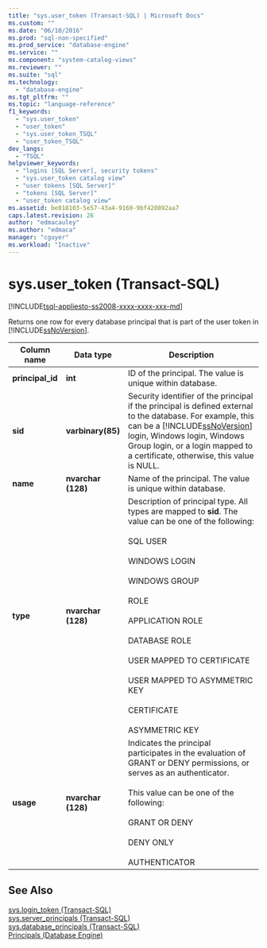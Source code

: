 ```yaml
---
title: "sys.user_token (Transact-SQL) | Microsoft Docs"
ms.custom: ""
ms.date: "06/10/2016"
ms.prod: "sql-non-specified"
ms.prod_service: "database-engine"
ms.service: ""
ms.component: "system-catalog-views"
ms.reviewer: ""
ms.suite: "sql"
ms.technology: 
  - "database-engine"
ms.tgt_pltfrm: ""
ms.topic: "language-reference"
f1_keywords: 
  - "sys.user_token"
  - "user_token"
  - "sys.user_token_TSQL"
  - "user_token_TSQL"
dev_langs: 
  - "TSQL"
helpviewer_keywords: 
  - "logins [SQL Server], security tokens"
  - "sys.user_token catalog view"
  - "user tokens [SQL Server]"
  - "tokens [SQL Server]"
  - "user_token catalog view"
ms.assetid: be018103-5e57-43a4-9160-9bf420892aa7
caps.latest.revision: 26
author: "edmacauley"
ms.author: "edmaca"
manager: "cguyer"
ms.workload: "Inactive"
---
```

# sys.user_token (Transact-SQL)
[!INCLUDE[tsql-appliesto-ss2008-xxxx-xxxx-xxx-md](../../includes/tsql-appliesto-ss2008-xxxx-xxxx-xxx-md.md)]

  Returns one row for every database principal that is part of the user token in [!INCLUDE[ssNoVersion](../../includes/ssnoversion-md.md)].  
  
|Column name|Data type|Description|  
|-----------------|---------------|-----------------|  
|**principal_id**|**int**|ID of the principal. The value is unique within database.|  
|**sid**|**varbinary(85)**|Security identifier of the principal if the principal is defined external to the database. For example, this can be a [!INCLUDE[ssNoVersion](../../includes/ssnoversion-md.md)] login, Windows login, Windows Group login, or a login mapped to a certificate, otherwise, this value is NULL.|  
|**name**|**nvarchar (128)**|Name of the principal. The value is unique within database.|  
|**type**|**nvarchar (128)**|Description of principal type. All types are mapped to **sid**. The value can be one of the following:<br /><br /> SQL USER<br /><br /> WINDOWS LOGIN<br /><br /> WINDOWS GROUP<br /><br /> ROLE<br /><br /> APPLICATION ROLE<br /><br /> DATABASE ROLE<br /><br /> USER MAPPED TO CERTIFICATE<br /><br /> USER MAPPED TO ASYMMETRIC KEY<br /><br /> CERTIFICATE<br /><br /> ASYMMETRIC KEY|  
|**usage**|**nvarchar (128)**|Indicates the principal participates in the evaluation of GRANT or DENY permissions, or serves as an authenticator.<br /><br /> This value can be one of the following:<br /><br /> GRANT OR DENY<br /><br /> DENY ONLY<br /><br /> AUTHENTICATOR|  
  
## See Also  
 [sys.login_token &#40;Transact-SQL&#41;](../../relational-databases/system-catalog-views/sys-login-token-transact-sql.md)   
 [sys.server_principals &#40;Transact-SQL&#41;](../../relational-databases/system-catalog-views/sys-server-principals-transact-sql.md)   
 [sys.database_principals &#40;Transact-SQL&#41;](../../relational-databases/system-catalog-views/sys-database-principals-transact-sql.md)   
 [Principals &#40;Database Engine&#41;](../../relational-databases/security/authentication-access/principals-database-engine.md)  
  
  
